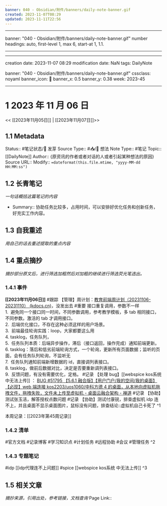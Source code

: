 ```yaml
---
banner: 040 - Obsidian/附件/banners/daily-note-banner.gif
created: 2023-11-07T08:29
updated: 2023-11-11T22:56
---
```


---

banner: "040 - Obsidian/附件/banners/daily-note-banner.gif"
number headings: auto, first-level 1, max 6, start-at 1, 1.1.

---

---

creation date: 2023-11-07 08:29
modification date: NaN
tags: DailyNote

banner: "040 - Obsidian/附件/banners/daily-note-banner.gif"
cssclass: noyaml
banner_icon: 💌
banner_x: 0.5
banner_y: 0.38
week: 2023-45

---

# 1 2023 年 11 月 06 日

<< [[2023年11月05日]] | [[2023年11月07日]]>>

## 1.1 Metadata

Status:: #笔记状态/🌱 发芽
Source Type:: #📥/💭 想法
Note Type:: #笔记
Topic:: [[DailyNote]]
Author:: {原资讯的作者或者对话的人或者引起某种想法的原因}
Source URL::
Modify:: `=dateformat(this.file.mtime, "yyyy-MM-dd HH:MM:ss")`

## 1.2 长青笔记

_一句话概括这篇笔记的内容_

- Summary:: 协助任务比较多，占用时间，可以安排好优化任务和创新任务，好充实工作内容。

## 1.3 自我重述

_用自己的话去重述提取的重点内容_

## 1.4 重点摘抄

_摘抄部分原文后，进行筛选加粗然后对加粗的继续进行筛选荧光笔选出。_

### 1.4.1 事件

**[[2023年11月06日]]** #跟踪 【管理】周计划：[教育前端周计划（20231106-20231110） (kdocs.cn)](https://www.kdocs.cn/l/cncngxEcagIY)，没发出去 #重要 接口重复调用，参数不一样  
1.  避免同一个接口同一时间，不同参数调用，参考教学模板，多 tab 相同接口，不同参数。激活的 tab 才调用接口。  
2.  后端优化接口，不存在这种必须这样的用户场景。  
3.  前端最佳轮询实践：loop，大家都要这么用  
4. tasklog，任务队列，  
5.  任务队列本质：后端异步操作，滞后（接口返回，操作完成）通知前端更新。  
6. tasklog：落后和低劣前端轮询方式，一个轮询，更新所有页面数据；监听的页面，会有任务队列轮询，不监听无  
7.  任务队列通知前端新增数据的 id，直接调列表接口。  
8. tasklog，做前后数据对比，决定是否要重新调列表接口。  
9.  反馈问题，有没有需要优化，定格。 #记录 【处理 bug】[[webspice kos系统 中无法上传]] ： [BUG #51795 【5.6.1 融合版】【用户门户/我的空间/我的桌面】【必现】web 端连接 kos2203/uos1060/中科方德 4 的桌面，从本地向虚拟机拖拽文件，拖拽失败，文件未上传至虚拟机 - 桌面云融合架构 - 禅道](http://172.16.203.12/zentao/bug-view-51795.html) #记录 【协助】测试张玉洁，解答授权点数问题 #记录 【协助】测试付康锐，排查虚拟机 idp 连不上，并且桌面不显示桌面图片，鼠标没有问题，排查结论::虚拟机自己卡死了
^1

本周记录：[[2023年第45周记录]]

### 1.4.2 清单

#官方文档 #记录博客 #学习知识点 #计划任务 #远程协助 #会议 #管理任务
^2

### 1.4.3 专题笔记

#idp [[idp代理连不上问题]]
#spice [[webspice kos系统 中无法上传]]
^3

## 1.5 相关文章

_摘抄来源，引用出处，参考链接，文档查询_
Page Link::
